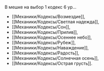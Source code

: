 В мешке на выбор 1 кодекс 6 ур…   

- [[Механики/Кодексы/Возмездие]],
- [[Механики/Кодексы/Светлая надежда]],
- [[Механики/Кодексы/Сон]],
- [[Механики/Кодексы/Прилив]],
- [[Механики/Кодексы/Осеннее небо]],
- [[Механики/Кодексы/Рубеж]],
- [[Механики/Кодексы/Наваждение]],
- [[Механики/Кодексы/Радость]],
- [[Механики/Кодексы/Солнечная осень]],
- [[Механики/Кодексы/Острая грусть]].